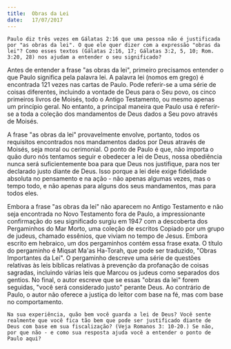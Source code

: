 ```yaml
---
title:  Obras da Lei
date:   17/07/2017
---
```


`Paulo diz três vezes em Gálatas 2:16 que uma pessoa não é justificada por "as obras da lei". O que ele quer dizer com a expressão "obras da lei"? Como esses textos (Gálatas 2:16, 17; Gálatas 3:2, 5, 10; Rom. 3:20, 28) nos ajudam a entender o seu significado?`

Antes de entender a frase "as obras da lei", primeiro precisamos entender o que Paulo significa pela palavra lei. A palavra lei (nomos em grego) é encontrada 121 vezes nas cartas de Paulo. Pode referir-se a uma série de coisas diferentes, incluindo a vontade de Deus para o Seu povo, os cinco primeiros livros de Moisés, todo o Antigo Testamento, ou mesmo apenas um princípio geral. No entanto, a principal maneira que Paulo usa é referir-se a toda a coleção dos mandamentos de Deus dados a Seu povo através de Moisés.

A frase "as obras da lei" provavelmente envolve, portanto, todos os requisitos encontrados nos mandamentos dados por Deus através de Moisés, seja moral ou cerimonial. O ponto de Paulo é que, não importa o quão duro nós tentamos seguir e obedecer a lei de Deus, nossa obediência nunca será suficientemente boa para que Deus nos justifique, para nos ter declarado justo diante de Deus. Isso porque a lei dele exige fidelidade absoluta no pensamento e na ação - não apenas algumas vezes, mas o tempo todo, e não apenas para alguns dos seus mandamentos, mas para todos eles.

Embora a frase "as obras da lei" não aparecem no Antigo Testamento e não seja encontrada no Novo Testamento fora de Paulo, a impressionante confirmação do seu significado surgiu em 1947 com a descoberta dos Pergaminhos do Mar Morto, uma coleção de escritos Copiado por um grupo de judeus, chamado essênios, que viviam no tempo de Jesus. Embora escrito em hebraico, um dos pergaminhos contém essa frase exata. O título do pergaminho é Miqsat Ma'as Ha-Torah, que pode ser traduzido, "Obras Importantes da Lei". O pergaminho descreve uma série de questões relativas às leis bíblicas relativas à prevenção da profanação de coisas sagradas, incluindo várias leis que Marcou os judeus como separados dos gentios. No final, o autor escreve que se essas "obras da lei" forem seguidas, "você será considerado justo" perante Deus. Ao contrário de Paulo, o autor não oferece a justiça do leitor com base na fé, mas com base no comportamento.

`Na sua experiência, quão bem você guarda a lei de Deus? Você sente realmente que você fica tão bem que pode ser justificado diante de Deus com base em sua fiscalização? (Veja Romanos 3: 10-20.) Se não, por que não - e como sua resposta ajuda você a entender o ponto de Paulo aqui?`